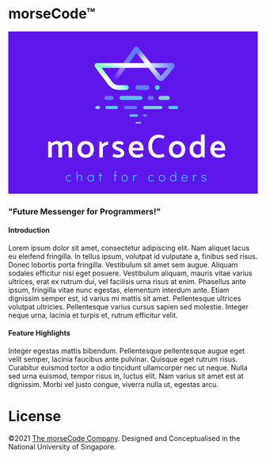 # morseCode™

![](/images/logos/morseCode_logo_wide.png)

### "Future Messenger for Programmers!"

#### Introduction

Lorem ipsum dolor sit amet, consectetur adipiscing elit. Nam aliquet lacus eu eleifend fringilla. In tellus ipsum, volutpat id vulputate a, finibus sed risus. Donec lobortis porta fringilla. Vestibulum sit amet sem augue. Aliquam sodales efficitur nisi eget posuere. Vestibulum aliquam, mauris vitae varius ultrices, erat ex rutrum dui, vel facilisis urna risus at enim. Phasellus ante ipsum, fringilla vitae nunc egestas, elementum interdum ante. Etiam dignissim semper est, id varius mi mattis sit amet. Pellentesque ultrices volutpat ultricies. Pellentesque varius cursus sapien sed molestie. Integer neque urna, lacinia et turpis et, rutrum efficitur velit.

#### Feature Highlights

Integer egestas mattis bibendum. Pellentesque pellentesque augue eget velit semper, lacinia faucibus ante pulvinar. Quisque eget rutrum risus. Curabitur euismod tortor a odio tincidunt ullamcorper nec ut neque. Nulla sed urna euismod, tempor risus in, luctus elit. Nam varius sit amet est at dignissim. Morbi vel justo congue, viverra nulla ut, egestas arcu.

# License
©2021 [The morseCode Company](http://github.com/felixjhmong/morseCode). Designed and Conceptualised in the National University of Singapore.
